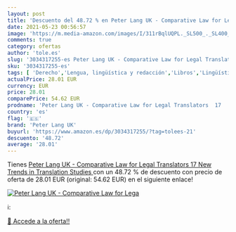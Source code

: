 ```yaml
---
layout: post
title: 'Descuento del 48.72 % en Peter Lang UK - Comparative Law for Lega'
date: 2021-05-23 00:56:57
image: 'https://m.media-amazon.com/images/I/311rBqlUQPL._SL500_._SL400_.jpg'
comments: true
category: ofertas
author: 'tole.es'
slug: '3034317255-es Peter Lang UK - Comparative Law for Legal Translators 17...'
sku: '3034317255-es'
tags: [ 'Derecho','Lengua, lingüística y redacción','Libros','Lingüística','peter lang uk', ]
actualPrice: 28.01 EUR
currency: EUR
price: 28.01
comparePrice: 54.62 EUR
prodname: 'Peter Lang UK - Comparative Law for Legal Translators  17   New Trends in Translation Studies '
country: 'es'
flag: '🇪🇸'
brand: 'Peter Lang UK'
buyurl: 'https://www.amazon.es/dp/3034317255/?tag=tolees-21'
descuento: '48.72'
average: '28.01'
---
```


Tienes [Peter Lang UK - Comparative Law for Legal Translators  17   New Trends in Translation Studies ](https://www.amazon.es/dp/3034317255/?tag=tolees-21) con un 48.72 % de descuento con precio de oferta de 28.01 EUR (original: 54.62 EUR) en el siguiente enlace!

[![Peter Lang UK - Comparative Law for Lega](https://m.media-amazon.com/images/I/311rBqlUQPL._SL500_._SL400_.jpg)](https://www.amazon.es/dp/3034317255/?tag=tolees-21)

ℹ️:


[🛒 Accede a la oferta!!](https://www.amazon.es/dp/3034317255/?tag=tolees-21)
